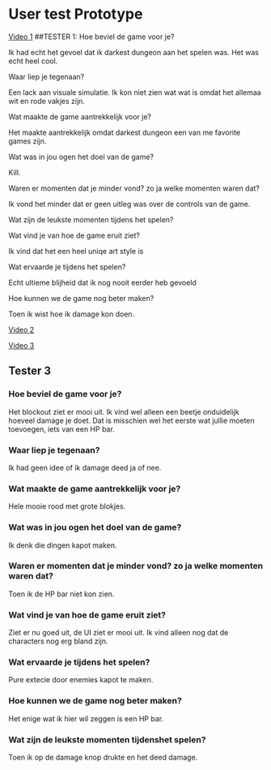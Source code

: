 # User test Prototype

[Video 1](https://streamable.com/sb88vp)
##TESTER 1:
Hoe beviel de game voor je?

Ik had echt het gevoel dat ik darkest dungeon aan het spelen was. Het was echt heel cool.

Waar liep je tegenaan?

Een lack aan visuale simulatie. Ik kon niet zien wat wat is omdat het allemaa wit en rode vakjes zijn.

Wat maakte de game aantrekkelijk voor je?

Het maakte aantrekkelijk omdat darkest dungeon een  van me favorite games zijn.

Wat was in jou ogen het doel van de game?

Kill.

Waren er momenten dat je minder vond? zo ja welke momenten waren dat?

Ik vond het minder dat er geen uitleg was over de controls van de game.

Wat zijn de leukste momenten tijdens het spelen?

Wat vind je van hoe de game eruit ziet?

Ik vind dat het een heel uniqe art style is

Wat ervaarde je tijdens het spelen?

Echt ultieme blijheid dat ik nog nooit eerder heb gevoeld

Hoe kunnen we de game nog beter maken?

Toen ik wist hoe ik damage kon doen.


[Video 2](https://streamable.com/sf6iwd)

[Video 3](https://streamable.com/ipoby8)
## Tester 3
### Hoe beviel de game voor je?
Het blockout ziet er mooi uit. Ik vind wel alleen een beetje onduidelijk hoeveel damage je doet. Dat is misschien wel het eerste wat jullie moeten toevoegen, iets van een HP bar.

### Waar liep je tegenaan? 
Ik had geen idee of ik damage deed ja of nee.

### Wat maakte de game aantrekkelijk voor je?
Hele mooie rood met grote blokjes.

### Wat was in jou ogen het doel van de game?
Ik denk die dingen kapot maken.

### Waren er momenten dat je minder vond? zo ja welke momenten waren dat?
Toen ik de HP bar niet kon zien.

### Wat vind je van hoe de game eruit ziet?
Ziet er nu goed uit, de UI ziet er mooi uit. Ik vind alleen nog dat de characters nog erg bland zijn.

### Wat ervaarde je tijdens het spelen?
Pure extecie door enemies kapot te maken.

### Hoe kunnen we de game nog beter maken?
Het enige wat ik hier wil zeggen is een HP bar.

### Wat zijn de leukste momenten tijdenshet spelen?
Toen ik op de damage knop drukte en het deed damage.
